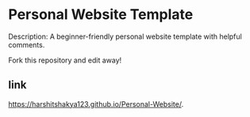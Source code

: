 # Personal Website Template

Description: A beginner-friendly personal website template with helpful comments.

Fork this repository and edit away!
## link

https://harshitshakya123.github.io/Personal-Website/.
